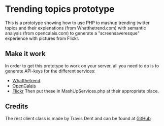 # Trending topics prototype
This is a prototype showing how to use PHP to mashup trending twitter topics and their explenations (from Whatthetrend.com) with semantic analysis (from opencalais.com) to generate a "screensaveresque" experience with pictures from Flickr. 

## Make it work
In order to get this prototype to work on your server, all you need to do is to generate API-keys for the different services:
* [Whatthetrend](http://api.whatthetrend.com/)
* [OpenCalais](http://www.opencalais.com/APIkey)
* [Flickr](http://www.flickr.com/services/api/)
Then put these in MashUpServices.php at their appropriate place.


## Credits
The rest client class is made by Travis Dent and can be found at [GitHub](https://github.com/tcdent/php-restclient)
